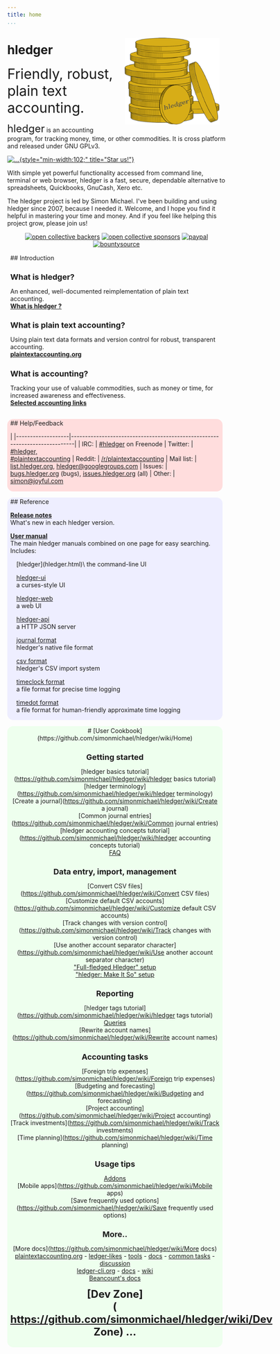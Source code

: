 ```yaml
---
title: home
...
```


<style>
 .highslide img {max-width:200px; float:right; margin:0 0 1em 1em;}
 .highslide-caption {color:white; background-color:black;}
 a {white-space:nowrap;}
</style>

<!-- INTRO -->

<img src="images/coins2-248.png" width="" height="200" style="float:right; margin:1em 1em 0 1em;" />
<h1 style="/*font-size:4em;*/ ">hledger</h1>
<span style="font-size:xx-large;">
Friendly, robust, plain text accounting.
<!-- Robust, powerful, plain text accounting. -->
<!-- Robust, precise, plain text accounting. -->
<!-- Plain text accounting for everyone. -->
<!-- Making accounting fun for techies. -->
</span>

<span style="font-size:x-large;">hledger</span> is an accounting program, for tracking money, time, or
other commodities. It is cross platform and released under GNU GPLv3.
<!-- [![...](https://api.travis-ci.org/simonmichael/hledger.svg?branch=master)](https://travis-ci.org/simonmichael/hledger/builds) -->
<!-- [![...](https://ci.appveyor.com/api/projects/status/5vejw0w5n5igdr42?svg=true)](https://ci.appveyor.com/project/simonmichael/hledger/history) -->
[![...](https://img.shields.io/github/stars/simonmichael/hledger.svg?style=social&label=Github){style="min-width:102;" title="Star us!"}](https://github.com/simonmichael/hledger/)

With simple yet powerful functionality accessed from command line, terminal or web browser, 
hledger is a fast, secure, dependable alternative to spreadsheets, Quickbooks, GnuCash, Xero etc.

The hledger project is led by Simon Michael.
I've been building and using hledger since 2007, because I needed it.
Welcome, and I hope you find it helpful in mastering your time and money.
And if you feel like helping this project grow, please join us!

<!-- FUNDING -->

<div style="text-align:center;">
<a href="https://opencollective.com/hledger#support"><img border="0" src="https://opencollective.com/hledger/backers/badge.svg" title="Back us with a monthly donation at Open Collective" alt="open collective backers"></a>
<a href="https://opencollective.com/hledger#support"><img border="0" src="https://opencollective.com/hledger/sponsors/badge.svg" title="Sponsor us with a $100+ monthly donation at Open Collective and get your organization's logo on our README" alt="open collective sponsors"></a>
<a href="https://www.paypal.com/cgi-bin/webscr?cmd=_s-xclick&amp;hosted_button_id=5J33NLXYXCYAY"><img width=62 height=31 border=0 src="https://www.paypal.com/en_US/i/btn/x-click-but04.gif" title="Give one time or recurringly with Paypal" alt="paypal"></a>
<a href="https://www.bountysource.com/trackers/536505-simonmichael-hledger"><img border=0 src="https://www.bountysource.com/badge/tracker?tracker_id=536505" title="Contribute or claim issue bounties via Bountysource" alt="bountysource"></a>
<!-- <a href="https://flattr.com/submit/auto?user_id=simonmichael&amp;url=http%3A%2F%2Fhledger.org" target="_blank"><img border="0" src="//api.flattr.com/button/flattr-badge-large.png" alt="" title="Give monthly with Flattr" alt="flattr"></a> -->
</div>

<!-- DOCS -->

<style>
h2 { font-size:x-large; margin-top:.5em; }
h3 { font-size:large; margin-bottom:.2em; }
tr { border-top:thin solid #bbb; border-bottom:thin solid #bbb; vertical-align:top; }
td:nth-child(1) { padding-right:1em; white-space:nowrap; }
.col-sm-3, .col-sm-4 {
  padding:0;
}
.contentbox {
  margin:1em .5em .5em 0;
  padding:.1em .5em;
  border-radius:1em;
}
#introduction {
/*  background-color:#ffb; */
}
#help {
  background-color:#fdd;
}
#reference {
  background-color:#eef;
  text-align:left;
}
#reference .subcontent {
  margin-left:1em;
}
#wiki {
  background-color:#efe;
  text-align:center;
}
#wiki .subcontent {
}
</style>

<div class="container">
<div class="row">
<div class="col-sm-3">

<div id=introduction class=contentbox>
## Introduction

### What is hledger?

An enhanced, well-documented reimplementation of plain text accounting.\
**[What is hledger ?](intro.html)**

### What is plain text accounting?

Using plain text data formats and version control for robust, transparent accounting.\
**[plaintextaccounting.org](http://plaintextaccounting.org)**

### What is accounting?

Tracking your use of valuable commodities, such as money or time, for increased awareness and effectiveness.\
**[Selected accounting links](http://github.com/simonmichael/hledger/wiki/more-docs#accounting)**
</div>

<div id=help class=contentbox>
## Help/Feedback

|
|-------------------|----------------------------------------------------------------------------|
| IRC:              | [#hledger](http://irc.hledger.org) on Freenode <!-- [chat log](http://ircbrowse.net/browse/hledger); --> <!-- see also [#ledger](http://webchat.freenode.net?channels=ledger&randomnick=1) --> <!-- *Quick help and background chat.* --> <!-- *If you don't get an answer promptly, you can type `sm` to alert me, or leave the window open and check back later.* -->
| Twitter:          | [#hledger,<br>#plaintextaccounting](#twitter) <!-- *Social!* -->
| Reddit:           | [/r/plaintextaccounting](https://www.reddit.com/r/plaintextaccounting/)
| Mail list:        | [list.hledger.org](http://list.hledger.org), [hledger@googlegroups.com](mailto:hledger@googlegroups.com) <!-- *Slightly less quick, more eyeballs.* -->
| Issues:           | [bugs.hledger.org](http://bugs.hledger.org)&nbsp;(bugs), [issues.hledger.org](http://issues.hledger.org)&nbsp;(all) <!-- *Always check here.* --> <!-- *Bug reports are welcome.* -->
| Other:            | [simon@joyful.com](mailto:simon@joyful.com)
<!-- | hledger-web demo&nbsp;&nbsp; | [demo.hledger.org](http://demo.hledger.org) -->
<!-- | hledger-web on Sandstorm&nbsp;&nbsp; | [hledger-web app](https://apps.sandstorm.io/app/8x12h6p0x0nrzk73hfq6zh2jxtgyzzcty7qsatkg7jfg2mzw5n90), [issues](https://github.com/simonmichael/hledger/issues?utf8=✓&q=label%3A%22platform%3A%20sandstorm%22%20) -->
<!-- | hledger-api demo        | <\!-- [demo.hledger.org/api](http://demo.hledger.org/api/swagger.json), -\-> [in swagger editor](http://editor.swagger.io/#/?import=demo.hledger.org/api/swagger.json&no-proxy) -->
</div> <!-- column -->

</div>
<div class="col-sm-3">

<div id=reference class=contentbox>
## Reference

**[Release notes](release-notes.html)**\
What's new in each hledger version.

**[User manual](manual.html)**\
The main hledger manuals combined on one page for easy searching.
Includes:

<div class=subcontent>
[hledger](hledger.html)\
the command-line UI

[hledger-ui](hledger-ui.html)\
a curses-style UI

[hledger-web](hledger-web.html)\
a web UI

[hledger-api](hledger-api.html)\
a HTTP JSON server

[journal format](journal.html)\
hledger's native file format

[csv format](csv.html)\
hledger's CSV import system

[timeclock format](timeclock.html)\
a file format for precise time logging

[timedot format](timedot.html)\
a file format for human-friendly approximate time logging
</div>
</div>

</div> <!-- column -->
<div class="col-sm-4">

<div id=wiki class=contentbox>
<div class=subcontent>
<!-- WIKICONTENT -->
# [User Cookbook](https://github.com/simonmichael/hledger/wiki/Home)

### Getting started

[hledger basics tutorial](https://github.com/simonmichael/hledger/wiki/hledger basics tutorial)  
[hledger terminology](https://github.com/simonmichael/hledger/wiki/hledger terminology)  
[Create a journal](https://github.com/simonmichael/hledger/wiki/Create a journal)  
[Common journal entries](https://github.com/simonmichael/hledger/wiki/Common journal entries)  
[hledger accounting concepts tutorial](https://github.com/simonmichael/hledger/wiki/hledger accounting concepts tutorial)          
[FAQ](https://github.com/simonmichael/hledger/wiki/FAQ)

### Data entry, import, management

[Convert CSV files](https://github.com/simonmichael/hledger/wiki/Convert CSV files)  
[Customize default CSV accounts](https://github.com/simonmichael/hledger/wiki/Customize default CSV accounts)  
[Track changes with version control](https://github.com/simonmichael/hledger/wiki/Track changes with version control)  
[Use another account separator character](https://github.com/simonmichael/hledger/wiki/Use another account separator character)  
["Full-fledged Hledger" setup](https://github.com/adept/full-fledged-hledger)  
["hledger: Make It So" setup](https://github.com/apauley/hledger-makeitso)

### Reporting

[hledger tags tutorial](https://github.com/simonmichael/hledger/wiki/hledger tags tutorial)  
[Queries](https://github.com/simonmichael/hledger/wiki/Queries)  
[Rewrite account names](https://github.com/simonmichael/hledger/wiki/Rewrite account names)  

### Accounting tasks

[Foreign trip expenses](https://github.com/simonmichael/hledger/wiki/Foreign trip expenses)
[Budgeting and forecasting](https://github.com/simonmichael/hledger/wiki/Budgeting and forecasting)  
[Project accounting](https://github.com/simonmichael/hledger/wiki/Project accounting)  
[Track investments](https://github.com/simonmichael/hledger/wiki/Track investments)  
[Time planning](https://github.com/simonmichael/hledger/wiki/Time planning)

### Usage tips

[Addons](https://github.com/simonmichael/hledger/wiki/Addons)  
[Mobile apps](https://github.com/simonmichael/hledger/wiki/Mobile apps)  
[Save frequently used options](https://github.com/simonmichael/hledger/wiki/Save frequently used options)  

### More..

[More docs](https://github.com/simonmichael/hledger/wiki/More docs)  
[plaintextaccounting.org](http://plaintextaccounting.org) -
[ledger‑likes](http://plaintextaccounting.org/#ledger-likes) -
[tools](http://plaintextaccounting.org/#related-tools) -
[docs](http://plaintextaccounting.org/#docs) -
[common&nbsp;tasks](http://plaintextaccounting.org/#common-tasks) -
[discussion](http://plaintextaccounting.org/#discussion)  
[ledger-cli.org](http://ledger-cli.org) - [docs](https://www.ledger-cli.org/docs.html) - [wiki](https://github.com/ledger/ledger/wiki)  
[Beancount's docs](http://furius.ca/beancount/doc/index)  

## [Dev Zone](https://github.com/simonmichael/hledger/wiki/Dev Zone) ...
<!-- ENDWIKICONTENT -->
</div>
</div>

</div> <!-- column -->
</div> <!-- row -->
</div> <!-- container -->

